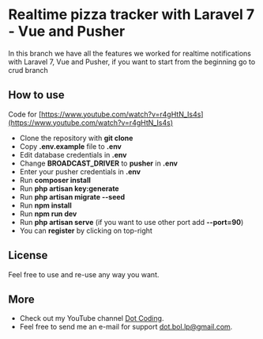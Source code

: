 # Realtime pizza tracker with Laravel 7 - Vue and Pusher
In this branch we have all the features we worked for realtime notifications with Laravel 7, Vue and Pusher, if you want to start from the beginning go to crud branch

## How to use

Code for [https://www.youtube.com/watch?v=r4gHtN_Is4s](https://www.youtube.com/watch?v=r4gHtN_Is4s)

- Clone the repository with __git clone__
- Copy __.env.example__ file to __.env__
- Edit database credentials in __.env__
- Change __BROADCAST_DRIVER__ to __pusher__ in __.env__
- Enter your pusher credentials in __.env__
- Run __composer install__
- Run __php artisan key:generate__
- Run __php artisan migrate --seed__
- Run __npm install__
- Run __npm run dev__
- Run __php artisan serve__ (if you want to use other port add __--port=90__)
- You can __register__ by clicking on top-right

## License

Feel free to use and re-use any way you want.

## More

- Check out my YouTube channel [Dot Coding](https://www.youtube.com/channel/UCYobBTcVkUvIqQW3sSTGarg).
- Feel free to send me an e-mail for support [dot.bol.lp@gmail.com](mailto:dot.bol.lp@gmail.com).